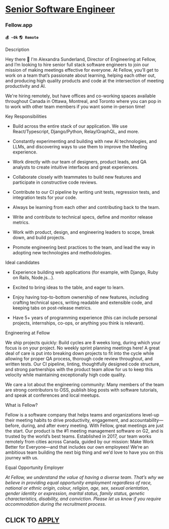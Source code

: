 # [Senior Software Engineer](https://www.remotewlb.com/apply/senior-software-engineer-73984)  
### Fellow.app  
#### `💰 ~0k` `🌎 Remote`  

Description

Hey there 👋 I'm Alexandra Sunderland, Director of Engineering at Fellow, and I’m looking to hire senior full stack software engineers to join our mission of making meetings effective for everyone. At Fellow, you’ll get to work on a team that’s passionate about learning, helping each other out, and producing high quality products and code at the intersection of meeting productivity and AI.

  

We're hiring remotely, but have offices and co-working spaces available throughout Canada in Ottawa, Montreal, and Toronto where you can pop in to work with other team members if you want some in-person time!

  

  

Key Responsibilities

  

  * Build across the entire stack of our application. We use React/Typescript, Django/Python, Relay/GraphQL, and more.
  * Constantly experimenting and building with new AI technologies, and LLMs, and discovering ways to use them to improve the Meeting experience.
  * Work directly with our team of designers, product leads, and QA analysts to create intuitive interfaces and great experiences.
  * Collaborate closely with teammates to build new features and participate in constructive code reviews.
  * Contribute to our CI pipeline by writing unit tests, regression tests, and integration tests for your code.
  * Always be learning from each other and contributing back to the team.  

  * Write and contribute to technical specs, define and monitor release metrics.
  * Work with product, design, and engineering leaders to scope, break down, and build projects.
  * Promote engineering best practices to the team, and lead the way in adopting new technologies and methodologies.

  

  

Ideal candidates

  

  * Experience building web applications (for example, with Django, Ruby on Rails, Node.js...).
  * Excited to bring ideas to the table, and eager to learn.  

  * Enjoy having top-to-bottom ownership of new features, including crafting technical specs, writing readable and extensible code, and keeping tabs on post-release metrics.
  * Have 5+ years of programming experience (this can include personal projects, internships, co-ops, or anything you think is relevant).

  

  

Engineering at Fellow

  

We ship projects quickly: Build cycles are 8 weeks long, during which your focus is on your project. No weekly sprint planning meetings here! A great deal of care is put into breaking down projects to fit into the cycle while allowing for proper QA process, thorough code review throughout, and written tests. Our CI pipeline, linting, thoughtfully designed code structure, and strong partnerships with the product team allow for us to keep this velocity while maintaining exceptionally high code quality.

  

We care a lot about the engineering community: Many members of the team are strong contributors to OSS, publish blog posts with software tutorials, and speak at conferences and local meetups.

  

  

  

What is Fellow?

  

Fellow is a software company that helps teams and organizations level-up their meeting habits to drive productivity, engagement, and accountability—before, during, and after every meeting. With Fellow, great meetings are just the start. Our product is the #1 meeting management software on G2, and is trusted by the world’s best teams. Established in 2017, our team works remotely from cities across Canada, guided by our mission: Make Work Better for Everyone—and that includes our own employees! We’re an ambitious team building the next big thing and we'd love to have you on this journey with us.

  

Equal Opportunity Employer

_At Fellow, we understand the value of having a diverse team. That’s why we believe in providing equal opportunity employment regardless of race, national or ethnic origin, colour, religion, age, sex, sexual orientation, gender identity or expression, marital status, family status, genetic characteristics, disability, and conviction. Please let us know if you require accommodation during the recruitment process._

  
## CLICK TO [APPLY](https://www.remotewlb.com/apply/senior-software-engineer-73984)

